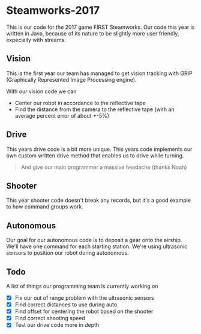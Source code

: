 # Steamworks-2017
This is our code for the 2017 game FIRST Steamworks.
Our code this year is written in Java, because of its nature to be slightly more user friendly, expecially with streams.

## Vision
This is the first year our team has managed to get vision tracking with GRIP (Graphically Represented Image Processing engine).

With our vision code we can
 * Center our robot in accordance to the reflective tape
 * Find the distance from the camera to the reflective tape (with an average percent error of about +-5%)
 
## Drive
 This years drive code is a bit more unique.
 This years code implements our own custom written drive method that enables us to drive while turning.
 > And give our main programmer a massive headache (thanks Noah)
 
## Shooter
 This year shooter code doesn't break any records, but it's a good example to how command groups work.

## Autonomous
Our goal for our autonomous code is to deposit a gear onto the airship. We'll have one command for each starting station.
We're using ultrasonic sensors to position our robot during autonomous.

## Todo
A list of things our programming team is currently working on
- [x] Fix our out of range problem with the ultrasonic sensors
- [x] Find correct distances to use during auto
- [x] Find offset for centering the robot based on the shooter
- [x] Find correct shooting speed
- [x] Test our drive code more in depth
